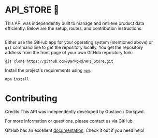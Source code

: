 
# API_STORE 🏪


This API was independently built to manage and retrieve product data efficiently. Below are the setup, routes, and contribution instructions.

## 


Either use the GitHub app for your operating system (mentioned above) or `git` command line to get the repository locally. You get the repository address from the front page of your own GitHub repository fork:

    git clone https://github.com/Darkpwd/API_Store.git

Install the project's requirements using [`npm`](https://docs.npmjs.com/cli/v8/configuring-npm/install).

    npm install


# Contributing
Credits
This API was independently developed by Gustavo / Darkpwd.



For more information or questions, please contact us via GitHub.

GitHub has an excellent [documentation](https://help.github.com/). Check it out if you need help!
